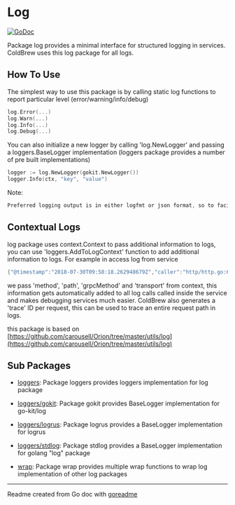 # Log

[![GoDoc](https://img.shields.io/badge/pkg.go.dev-doc-blue)](http://pkg.go.dev/github.com/go-coldbrew/log)

Package log provides a minimal interface for structured logging in services.
ColdBrew uses this log package for all logs.

## How To Use

The simplest way to use this package is by calling static log functions to report particular level (error/warning/info/debug)

```go
log.Error(...)
log.Warn(...)
log.Info(...)
log.Debug(...)
```

You can also initialize a new logger by calling 'log.NewLogger' and passing a loggers.BaseLogger implementation (loggers package provides a number of pre built implementations)

```go
logger := log.NewLogger(gokit.NewLogger())
logger.Info(ctx, "key", "value")
```

Note:

```go
Preferred logging output is in either logfmt or json format, so to facilitate these log function arguments should be in pairs of key-value
```

## Contextual Logs

log package uses context.Context to pass additional information to logs, you can use 'loggers.AddToLogContext' function to add additional information to logs. For example in access log from service

```go
{"@timestamp":"2018-07-30T09:58:18.262948679Z","caller":"http/http.go:66","error":null,"grpcMethod":"/AuthSvc.AuthService/Authenticate","level":"info","method":"POST","path":"/2.0/authenticate/","took":"1.356812ms","trace":"15592e1b-93df-11e8-bdfd-0242ac110002","transport":"http"}
```

we pass 'method', 'path', 'grpcMethod' and 'transport' from context, this information gets automatically added to all log calls called inside the service and makes debugging services much easier.
ColdBrew also generates a 'trace' ID per request, this can be used to trace an entire request path in logs.

this package is based on [https://github.com/carousell/Orion/tree/master/utils/log](https://github.com/carousell/Orion/tree/master/utils/log)

## Sub Packages

* [loggers](./loggers): Package loggers provides loggers implementation for log package

* [loggers/gokit](./loggers/gokit): Package gokit provides BaseLogger implementation for go-kit/log

* [loggers/logrus](./loggers/logrus): Package logrus provides a BaseLogger implementation for logrus

* [loggers/stdlog](./loggers/stdlog): Package stdlog provides a BaseLogger implementation for golang "log" package

* [wrap](./wrap): Package wrap provides multiple wrap functions to wrap log implementation of other log packages

---
Readme created from Go doc with [goreadme](https://github.com/posener/goreadme)

